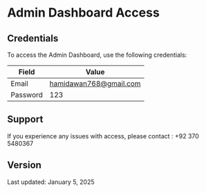# Admin Dashboard Access

## Credentials
To access the Admin Dashboard, use the following credentials:

| Field    | Value                  |
|----------|------------------------|
| Email    | hamidawan768@gmail.com |
| Password | 123                    |

## Support
If you experience any issues with access, please contact : +92 370 5480367

## Version
Last updated: January 5, 2025
